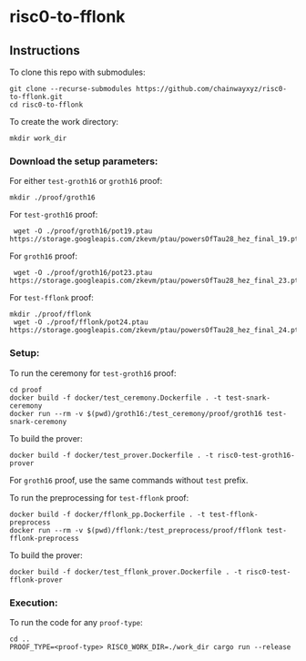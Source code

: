 # risc0-to-fflonk

## Instructions

To clone this repo with submodules:

```
git clone --recurse-submodules https://github.com/chainwayxyz/risc0-to-fflonk.git
cd risc0-to-fflonk
```

To create the work directory:
```
mkdir work_dir
```

### Download the setup parameters:
For either `test-groth16` or `groth16` proof:
```
mkdir ./proof/groth16
```

For `test-groth16` proof:
```
 wget -O ./proof/groth16/pot19.ptau https://storage.googleapis.com/zkevm/ptau/powersOfTau28_hez_final_19.ptau
```

For `groth16` proof:
```
 wget -O ./proof/groth16/pot23.ptau https://storage.googleapis.com/zkevm/ptau/powersOfTau28_hez_final_23.ptau
```

For `test-fflonk` proof:
```
mkdir ./proof/fflonk
 wget -O ./proof/fflonk/pot24.ptau https://storage.googleapis.com/zkevm/ptau/powersOfTau28_hez_final_24.ptau
```

### Setup:
To run the ceremony for `test-groth16` proof:
```
cd proof
docker build -f docker/test_ceremony.Dockerfile . -t test-snark-ceremony
docker run --rm -v $(pwd)/groth16:/test_ceremony/proof/groth16 test-snark-ceremony
```

To build the prover:
```
docker build -f docker/test_prover.Dockerfile . -t risc0-test-groth16-prover
```

For `groth16` proof, use the same commands without `test` prefix.

To run the preprocessing for `test-fflonk` proof:
```
docker build -f docker/fflonk_pp.Dockerfile . -t test-fflonk-preprocess
docker run --rm -v $(pwd)/fflonk:/test_preprocess/proof/fflonk test-fflonk-preprocess
```

To build the prover:
```
docker build -f docker/test_fflonk_prover.Dockerfile . -t risc0-test-fflonk-prover
```

### Execution:
To run the code for any `proof-type`:
```
cd ..
PROOF_TYPE=<proof-type> RISC0_WORK_DIR=./work_dir cargo run --release
```
